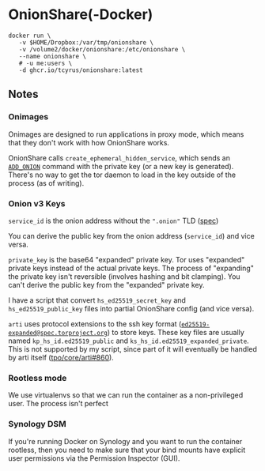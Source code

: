 # OnionShare(-Docker)

```
docker run \
   -v $HOME/Dropbox:/var/tmp/onionshare \
   -v /volume2/docker/onionshare:/etc/onionshare \
   --name onionshare \
   # -u me:users \
   -d ghcr.io/tcyrus/onionshare:latest
```

## Notes

### Onimages

Onimages are designed to run applications in proxy mode, which means that they don't work with how OnionShare works.

OnionShare calls `create_ephemeral_hidden_service`, which sends an [`ADD_ONION`](https://spec.torproject.org/control-spec/commands.html#add_onion) command with the private key (or a new key is generated). There's no way to get the tor daemon to load in the key outside of the process (as of writing).

### Onion v3 Keys

`service_id` is the onion address without the `".onion"` TLD ([spec](https://spec.torproject.org/rend-spec/encoding-onion-addresses.html))

You can derive the public key from the onion address (`service_id`) and vice versa.

`private_key` is the base64 "expanded" private key. Tor uses "expanded" private keys instead of the actual private keys. The process of "expanding" the private key isn't reversible (involves hashing and bit clamping). You can't derive the public key from the "expanded" private key.

I have a script that convert `hs_ed25519_secret_key` and `hs_ed25519_public_key` files into partial OnionShare config (and vice versa).

`arti` uses protocol extensions to the ssh key format ([`ed25519-expanded@spec.torproject.org`](https://spec.torproject.org/ssh-protocols.html#ed25519-expandedspectorprojectorg)) to store keys. These key files are usually named `kp_hs_id.ed25519_public` and `ks_hs_id.ed25519_expanded_private`. This is not supported by my script, since part of it will eventually be handled by arti itself ([tpo/core/arti#860](https://gitlab.torproject.org/tpo/core/arti/-/issues/860)).

### Rootless mode

We use virtualenvs so that we can run the container as a non-privileged user. The process isn't perfect

### Synology DSM

If you're running Docker on Synology and you want to run the container rootless, then you need to make sure that your bind mounts have explicit user permissions via the Permission Inspector (GUI).
